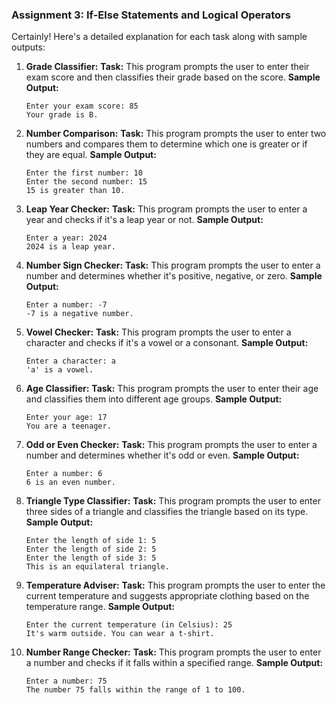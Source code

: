 
### Assignment 3: If-Else Statements and Logical Operators

Certainly! Here's a detailed explanation for each task along with sample outputs:

1. **Grade Classifier:**
   **Task:** This program prompts the user to enter their exam score and then classifies their grade based on the score.
   **Sample Output:**  
   ```
   Enter your exam score: 85
   Your grade is B.
   ```

2. **Number Comparison:**
   **Task:** This program prompts the user to enter two numbers and compares them to determine which one is greater or if they are equal.
   **Sample Output:**  
   ```
   Enter the first number: 10
   Enter the second number: 15
   15 is greater than 10.
   ```

3. **Leap Year Checker:**
   **Task:** This program prompts the user to enter a year and checks if it's a leap year or not.
   **Sample Output:**  
   ```
   Enter a year: 2024
   2024 is a leap year.
   ```

4. **Number Sign Checker:**
   **Task:** This program prompts the user to enter a number and determines whether it's positive, negative, or zero.
   **Sample Output:**  
   ```
   Enter a number: -7
   -7 is a negative number.
   ```

5. **Vowel Checker:**
   **Task:** This program prompts the user to enter a character and checks if it's a vowel or a consonant.
   **Sample Output:**  
   ```
   Enter a character: a
   'a' is a vowel.
   ```

6. **Age Classifier:**
   **Task:** This program prompts the user to enter their age and classifies them into different age groups.
   **Sample Output:**  
   ```
   Enter your age: 17
   You are a teenager.
   ```

7. **Odd or Even Checker:**
   **Task:** This program prompts the user to enter a number and determines whether it's odd or even.
   **Sample Output:**  
   ```
   Enter a number: 6
   6 is an even number.
   ```

8. **Triangle Type Classifier:**
   **Task:** This program prompts the user to enter three sides of a triangle and classifies the triangle based on its type.
   **Sample Output:**  
   ```
   Enter the length of side 1: 5
   Enter the length of side 2: 5
   Enter the length of side 3: 5
   This is an equilateral triangle.
   ```

9. **Temperature Adviser:**
   **Task:** This program prompts the user to enter the current temperature and suggests appropriate clothing based on the temperature range.
   **Sample Output:**  
   ```
   Enter the current temperature (in Celsius): 25
   It's warm outside. You can wear a t-shirt.
   ```

10. **Number Range Checker:**
    **Task:** This program prompts the user to enter a number and checks if it falls within a specified range.
    **Sample Output:**  
    ```
    Enter a number: 75
    The number 75 falls within the range of 1 to 100.
    ```
